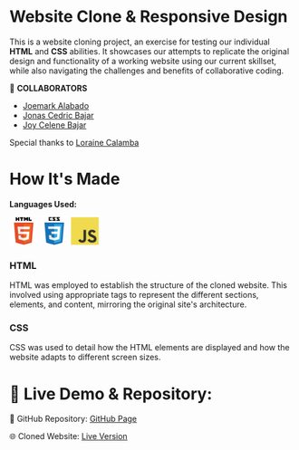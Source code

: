 # Website Clone & Responsive Design

This is a website cloning project, an exercise for testing our individual **HTML** and **CSS** abilities. It showcases our attempts to replicate the original design and functionality of a working website using our current skillset, while also navigating the challenges and benefits of collaborative coding.

🤗 **COLLABORATORS**

-   [Joemark Alabado](https://github.com/xEbraham)
-   [Jonas Cedric Bajar](https://github.com/JonasBajar)
-   [Joy Celene Bajar](https://github.com/lyntyun)

Special thanks to [Loraine Calamba](https://github.com/lorainecalamba)

# How It's Made

**Languages Used:**

<p> 
    <link rel="stylesheet" type="text/css" href="../../css/app.css" />
    <img src="https://raw.githubusercontent.com/devicons/devicon/master/icons/html5/html5-original-wordmark.svg" style="width:50px; height:50px;" >
    <img src="https://raw.githubusercontent.com/devicons/devicon/master/icons/css3/css3-original-wordmark.svg" style="width:50px; height:50px;" >
    <img src="https://raw.githubusercontent.com/devicons/devicon/master/icons/javascript/javascript-original.svg" style="width:50px; height:50px;" >
</p>

### **HTML**

HTML was employed to establish the structure of the cloned website. This involved using appropriate tags to represent the different sections, elements, and content, mirroring the original site's architecture.

### **CSS**

CSS was used to detail how the HTML elements are displayed and how the website adapts to different screen sizes.

# 🔗 Live Demo & Repository:

📌 GitHub Repository: [GitHub Page](https://github.com/The-Debuggers-JC/project-frontend "project-frontend")

🌐 Cloned Website: [Live Version](https://the-debuggers-jc.github.io/project-frontend/)
